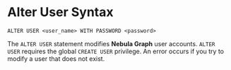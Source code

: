 # Alter User Syntax

```ngql
ALTER USER <user_name> WITH PASSWORD <password>
```

The `ALTER USER` statement modifies **Nebula Graph** user accounts. `ALTER USER` requires the global `CREATE USER` privilege. An error occurs if you try to modify a user that does not exist.
